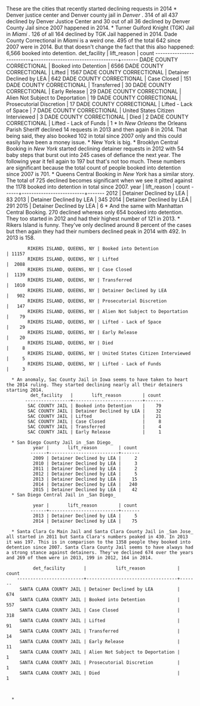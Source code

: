 

These are the cities that recently started declining requests in 2014
    * Denver justice center and Denver county jail  in _Denver_ . 314 of all 437 declined by Denver Justice Center and 30 out of all 36 declined by Denver County Jail since 2007 happened in 2014.
    * Turner Guiford Knight (TGK) Jail in _Miami_ . 126 of all 164 declined by TGK Jail happened in 2014. Dade County Correctional in _Miami_ is a weird one. 495 of the total 642 since 2007 were in 2014. But that doesn't change the fact that this also happened: 6,566 booked into detention.
        det_facility       |            lift_reason            | count
      --------------------------+-----------------------------------+-------
      DADE COUNTY CORRECTIONAL | Booked into Detention             |  6566
      DADE COUNTY CORRECTIONAL | Lifted                            |  1567
      DADE COUNTY CORRECTIONAL | Detainer Declined by LEA          |   642
      DADE COUNTY CORRECTIONAL | Case Closed                       |   151
      DADE COUNTY CORRECTIONAL | Transferred                       |    30
      DADE COUNTY CORRECTIONAL | Early Release                     |    29
      DADE COUNTY CORRECTIONAL | Alien Not Subject to Deportation  |    19
      DADE COUNTY CORRECTIONAL | Prosecutorial Discretion          |    17
      DADE COUNTY CORRECTIONAL | Lifted - Lack of Space            |     7
      DADE COUNTY CORRECTIONAL | United States Citizen Interviewed |     3
      DADE COUNTY CORRECTIONAL | Died                              |     2
      DADE COUNTY CORRECTIONAL | Lifted - Lack of Funds            |     1
    * In _New Orleans_ the Orleans Parish Sheriff declined 14 requests in 2013 and then again 8 in 2014. That being said, they also booked 102 in total since 2007 only and this could easily have been a money issue.
    * New York is big.
        * Brooklyn Central Booking in _New York_ started declining detainer requests in 2012 with 54 baby steps that burst out into 245 cases of defiance the next year. The following year it fell again to 197 but that's not too much. These numbers are significant because the total count of people booked into detention since 2007 is 701.
        * Queens Central Booking in _New York_ has a similar story. The total of 725 declined becomes significant when we see it pitted against the 1178 booked into detention in total since 2007.
              year |       lift_reason        | count
             ------+--------------------------+-------
              2012 | Detainer Declined by LEA |    83
              2013 | Detainer Declined by LEA |   345
              2014 | Detainer Declined by LEA |   291
              2015 | Detainer Declined by LEA |     6
        * And the same with Manhattan Central Booking. 270 declined whereas only 654 booked into detention. They too started in 2012 and had their highest number of 121 in 2013.
        * Rikers Island is funny. They've only declined around 8 percent of the cases but then again they had their numbers declined peak in 2014 with 492. In 2013 is 158.

            RIKERS ISLAND, QUEENS, NY | Booked into Detention             | 11157
            RIKERS ISLAND, QUEENS, NY | Lifted                            |  2088
            RIKERS ISLAND, QUEENS, NY | Case Closed                       |  1139
            RIKERS ISLAND, QUEENS, NY | Transferred                       |  1010
            RIKERS ISLAND, QUEENS, NY | Detainer Declined by LEA          |   902
            RIKERS ISLAND, QUEENS, NY | Prosecutorial Discretion          |   147
            RIKERS ISLAND, QUEENS, NY | Alien Not Subject to Deportation  |    79
            RIKERS ISLAND, QUEENS, NY | Lifted - Lack of Space            |    29
            RIKERS ISLAND, QUEENS, NY | Early Release                     |    20
            RIKERS ISLAND, QUEENS, NY | Died                              |     8
            RIKERS ISLAND, QUEENS, NY | United States Citizen Interviewed |     5
            RIKERS ISLAND, QUEENS, NY | Lifted - Lack of Funds            |     3

      * An anomaly, Sac County Jail in Iowa seems to have taken to heart the 2014 ruling. They started declining nearly all their detainers starting 2014.
             det_facility   |       lift_reason        | count
           -----------------+--------------------------+-------
            SAC COUNTY JAIL | Booked into Detention    |    79
            SAC COUNTY JAIL | Detainer Declined by LEA |    32
            SAC COUNTY JAIL | Lifted                   |    21
            SAC COUNTY JAIL | Case Closed              |     8
            SAC COUNTY JAIL | Transferred              |     4
            SAC COUNTY JAIL | Early Release            |     1

      * San Diego County Jail in _San Diego_
              year |       lift_reason        | count
             ------+--------------------------+-------
              2009 | Detainer Declined by LEA |     2
              2010 | Detainer Declined by LEA |     3
              2011 | Detainer Declined by LEA |     2
              2012 | Detainer Declined by LEA |     5
              2013 | Detainer Declined by LEA |    15
              2014 | Detainer Declined by LEA |   240
              2015 | Detainer Declined by LEA |    42
      * San Diego Central Jail in _San Diego_

              year |       lift_reason        | count
             ------+--------------------------+-------
              2013 | Detainer Declined by LEA |     5
              2014 | Detainer Declined by LEA |    75

      * Santa Clara Co Main Jail and Santa Clara County Jail in _San Jose_ all started in 2011 but Santa Clara's numbers peaked in 430. In 2013 it was 197. This is in comparison to the 1358 people they booked into detention since 2007. Santa Clara County Jail seems to have always had a strong stance against detainers. They've declined 674 over the years and 269 of them were in 2013, 199 in 2012, 164 in 2014.

              det_facility       |           lift_reason            | count
        -------------------------+----------------------------------+-------
         SANTA CLARA COUNTY JAIL | Detainer Declined by LEA         |   674
         SANTA CLARA COUNTY JAIL | Booked into Detention            |   557
         SANTA CLARA COUNTY JAIL | Case Closed                      |   318
         SANTA CLARA COUNTY JAIL | Lifted                           |    91
         SANTA CLARA COUNTY JAIL | Transferred                      |    14
         SANTA CLARA COUNTY JAIL | Early Release                    |    11
         SANTA CLARA COUNTY JAIL | Alien Not Subject to Deportation |     1
         SANTA CLARA COUNTY JAIL | Prosecutorial Discretion         |     1
         SANTA CLARA COUNTY JAIL | Died                             |     1



      *
